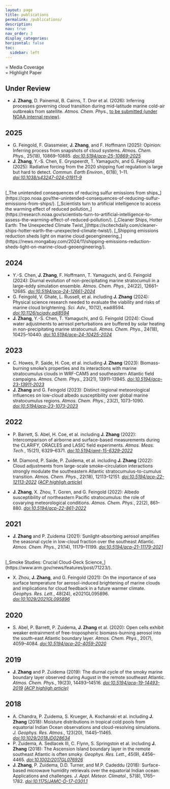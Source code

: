 ```yaml
---
layout: page
title: publications
permalink: /publications/
description: 
nav: true
nav_order: 3
display_categories: 
horizontal: false
toc:
  sidebar: left
---
```



<!-- https://www.w3schools.com/icons/fontawesome5_icons_code.asp -->
<i class="fas fa-bullhorn"></i> = Media Coverage  
<i class="far fa-star"></i> = Highlight Paper

## Under Review
- **J. Zhang**, D. Painemal, B. Cairns, T. Dror et al. (2026): Inferring processes governing cloud transition during mid-latitude marine cold-air outbreaks from satellite. _Atmos. Chem. Phys._, [to be submitted (under NOAA internal review)](#).

## 2025
- G. Feingold, F. Glassmeier, **J. Zhang**, and F. Hoffmann (2025): Opinion: Inferring process from snapshots of cloud systems. _Atmos. Chem. Phys._, 25(18), 10869–10885. [*doi:10.5194/acp-25-10869-2025*](https://doi.org/10.5194/acp-25-10869-2025)
- **J. Zhang**, Y.-S. Chen, E. Gryspeerdt, T. Yamaguchi, and G. Feingold (2025): Radiative forcing from the 2020 shipping fuel regulation is large but hard to detect. _Commun. Earth Environ._, 6(18), 1–11. [*doi:10.1038/s43247-024-01911-9*](https://doi.org/10.1038/s43247-024-01911-9)
<br>
<i class="fas fa-bullhorn"></i> [_The unintended consequences of reducing sulfur emissions from ships_](https://cpo.noaa.gov/the-unintended-consequences-of-reducing-sulfur-emissions-from-ships/).
<i class="fas fa-bullhorn"></i> [_Scientists turn to artificial intelligence to access the warming effect of reduced pollution_](https://research.noaa.gov/scientists-turn-to-artificial-intelligence-to-assess-the-warming-effect-of-reduced-pollution/).
<i class="fas fa-bullhorn"></i> [_Cleaner Ships, Hotter Earth: The Unexpected Climate Twist_](https://scitechdaily.com/cleaner-ships-hotter-earth-the-unexpected-climate-twist/).
<i class="fas fa-bullhorn"></i> [_Shipping emissions reduction sheds light on marine cloud geoengineering_](https://news.mongabay.com/2024/11/shipping-emissions-reduction-sheds-light-on-marine-cloud-geoengineering/).


## 2024
- Y.-S. Chen, **J. Zhang**, F. Hoffmann, T. Yamaguchi, and G. Feingold (2024): Diurnal evolution of non-precipitating marine stratocumuli in a large-eddy simulation ensemble. _Atmos. Chem. Phys._, 24(22), 12661–12685. [*doi:10.5194/acp-24-12661-2024*](https://doi.org/10.5194/acp-24-12661-2024)
- G. Feingold, V. Ghate, L. Russell, et al. including **J. Zhang** (2024): Physical science research needed to evaluate the viability and risks of marine cloud brightening. _Sci. Adv._, 10(12), eadi8594. [*doi:10.1126/sciadv.adi8594*](https://doi.org/10.1126/sciadv.adi8594)
- **J. Zhang**, Y.-S. Chen, T. Yamaguchi, and G. Feingold (2024): Cloud water adjustments to aerosol perturbations are buffered by solar heating in non-precipitating marine stratocumuli. _Atmos. Chem. Phys._, 24(18), 10425–10440. [*doi:10.5194/acp-24-10425-2024*](https://doi.org/10.5194/acp-24-10425-2024)

## 2023
- C. Howes, P. Saide, H. Coe, et al. including **J. Zhang** (2023): Biomass-burning smoke’s properties and its interactions with marine stratocumulus clouds in WRF-CAM5 and southeastern Atlantic field campaigns. _Atmos. Chem. Phys._, 23(21), 13911–13945. [*doi:10.5194/acp-23-13911-2023*](https://doi.org/10.5194/acp-23-13911-2023)
- **J. Zhang** and G. Feingold (2023): Distinct regional meteorological influences on low-cloud albedo susceptibility over global marine stratocumulus regions. _Atmos. Chem. Phys._, 23(2), 1073–1090. [*doi:10.5194/acp-23-1073-2023*](https://doi.org/10.5194/acp-23-1073-2023)

## 2022
- P. Barrett, S. Abel, H. Coe, et al. including **J. Zhang** (2022): Intercomparison of airborne and surface-based measurements during the CLARIFY, ORACLES and LASIC field experiments. _Atmos. Meas. Tech._, 15(21), 6329–6371. [*doi:10.5194/amt-15-6329-2022*](https://doi.org/10.5194/amt-15-6329-2022)
- M. Diamond, P. Saide, P. Zuidema, et al. including **J. Zhang** (2022): Cloud adjustments from large-scale smoke–circulation interactions strongly modulate the southeastern Atlantic stratocumulus-to-cumulus transition. _Atmos. Chem. Phys._, 22(18), 12113–12151. [*doi:10.5194/acp-22-12113-2022*](https://doi.org/10.5194/acp-22-12113-2022)
<i class="far fa-star"></i> [_(ACP highligh article)_](#)

- **J. Zhang**, X. Zhou, T. Goren, and G. Feingold (2022): Albedo susceptibility of northeastern Pacific stratocumulus: the role of covarying meteorological conditions. _Atmos. Chem. Phys._, 22(2), 861–880. [*doi:10.5194/acp-22-861-2022*](https://doi.org/10.5194/acp-22-861-2022)

## 2021
- **J. Zhang** and P. Zuidema (2021): Sunlight-absorbing aerosol amplifies the seasonal cycle in low-cloud fraction over the southeast Atlantic. _Atmos. Chem. Phys._, 21(14), 11179–11199. [*doi:10.5194/acp-21-11179-2021*](https://doi.org/10.5194/acp-21-11179-2021)
<br>
<i class="fas fa-bullhorn"></i> [_Smoke Studies: Crucial Cloud-Deck Science_](https://www.arm.gov/news/features/post/71223/).

- X. Zhou, **J. Zhang**, and G. Feingold (2021): On the importance of sea surface temperature for aerosol-induced brightening of marine clouds and implications for cloud feedback in a future warmer climate. _Geophys. Res. Lett._, 48(24), e2021GL095896. [*doi:10.1029/2021GL095896*](https://doi.org/10.1029/2021GL095896)

## 2020
- S. Abel, P. Barrett, P. Zuidema, **J. Zhang** et al. (2020): Open cells exhibit weaker entrainment of free-tropospheric biomass-burning aerosol into the south-east Atlantic boundary layer. _Atmos. Chem. Phys._, 20(7), 4059–4084. [*doi:10.5194/acp-20-4059-2020*](https://doi.org/10.5194/acp-20-4059-2020)

## 2019
- **J. Zhang** and P. Zuidema (2019): The diurnal cycle of the smoky marine boundary layer observed during August in the remote southeast Atlantic. _Atmos. Chem. Phys._, 19(23), 14493–14516. [*doi:10.5194/acp-19-14493-2019*](https://doi.org/10.5194/acp-19-14493-2019)
<i class="far fa-star"></i> [_(ACP highligh article)_](#)

## 2018
- A. Chandra, P. Zuidema, S. Krueger, A. Kochanski et al. including **J. Zhang** (2018): Moisture distributions in tropical cold pools from equatorial Indian Ocean observations and cloud-resolving simulations. _J. Geophys. Res. Atmos._, 123(20), 11445–11465. [*doi:10.1029/2018JD028634*](https://doi.org/10.1029/2018JD028634)
- P. Zuidema, A. Sedlacek III, C. Flynn, S. Springston et al. including **J. Zhang** (2018): The Ascension Island boundary layer in the remote southeast Atlantic is often smoky. _Geophys. Res. Lett._, 45(9), 4456–4465. [*doi:10.1002/2017GL076926*](https://doi.org/10.1002/2017GL076926)
- **J. Zhang**, P. Zuidema, D.D. Turner, and M.P. Cadeddu (2018): Surface-based microwave humidity retrievals over the equatorial Indian ocean: Applications and challenges. _J. Appl. Meteor. Climatol._, 57(8), 1765–1782. [*doi:10.1175/JAMC-D-17-0301.1*](https://doi.org/10.1175/JAMC-D-17-0301.1)